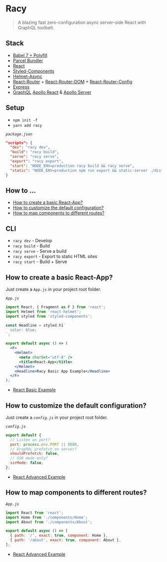 # Racy

> A blazing fast zero-configuration async server-side React with GraphQL toolbelt.

## Stack

- [Babel 7 + Polyfill](https://github.com/babel/babel)
- [Parcel Bundler](https://github.com/parcel-bundler/parcel/blob/master/README.md)
- [React](https://github.com/facebook/react/blob/master/README.md)
- [Styled-Components](https://github.com/styled-components/styled-components/blob/master/README.md)
- [Helmet-Async](https://github.com/staylor/react-helmet-async/blob/master/README.md)
- [React-Router](https://github.com/ReactTraining/react-router/blob/master/packages/react-router/README.md) + [React-Router-DOM](https://github.com/ReactTraining/react-router/blob/master/packages/react-router-dom/README.md) + [React-Router-Config](https://github.com/ReactTraining/react-router/blob/master/packages/react-router-config/README.md)
- [Express](https://github.com/expressjs/express/blob/master/Readme.md)
- [GraphQL](https://github.com/facebook/graphql/blob/master/README.md) [Apollo React](https://github.com/apollographql/react-apollo/blob/master/README.md) & [Apollo Server](https://github.com/apollographql/apollo-server/blob/master/README.md)

## Setup

- `npm init -f`
- `yarn add racy`

_`package.json`_

```json
"scripts": {
  "dev": "racy dev",
  "build": "racy build",
  "serve": "racy serve",
  "export": "racy export",
  "start": "NODE_ENV=production racy build && racy serve",
  "static": "NODE_ENV=production npm run export && static-server ./dist"
}
```

## How to ...

- [How to create a basic React-App?](#how-to-create-a-basic-react-app)
- [How to customize the default configuration?](#how-to-customize-the-default-configuration)
- [How to map components to different routes?](#how-to-map-components-to-different-routes)

## CLI

- `racy dev` - Develop
- `racy build` - Build
- `racy serve` - Serve a build
- `racy export` - Export to static HTML sites
- `racy start` - Build + Serve

## How to create a basic React-App?

Just create a `App.js` in your project root folder.

_`App.js`_

```jsx
import React, { Fragment as F } from 'react';
import Helmet from 'react-helmet';
import styled from 'styled-components';

const Headline = styled.h1`
  color: blue;
`;

export default async () => (
  <F>
    <Helmet>
      <meta charSet="utf-8" />
      <title>React-App</title>
    </Helmet>
    <Headline>Racy Basic App Example</Headline>
  </F>
);
```

- [React Basic Example](examples/react-basic/README.md)

## How to customize the default configuration?

Just create a _`config.js`_ in your project root folder.

_`config.js`_

```javascript
export default {
  // Listen on port?
  port: process.env.PORT || 8080,
  // GraphQL prefetch on server?
  shouldPrefetch: false,
  // SSR mode only?
  ssrMode: false,
};
```

- [React Advanced Example](examples/react-advanced/README.md)

## How to map components to different routes?

_`App.js`_

```jsx
import React from 'react';
import Home from './components/Home';
import About from './components/About';

export default async () => [
  { path: '/', exact: true, component: Home },
  { path: '/about', exact: true, component: About },
];
```

- [React Advanced Example](examples/react-advanced/README.md)
